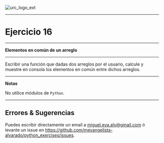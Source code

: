 ![urc_logo_ext](https://github.com/URC-MAC/.github/assets/28746720/1d2b04df-5870-457b-82ab-4eb97ec99e17)
_____

# Ejercicio 16
_____

__Elementos en común de un arreglo__  

_____

Escribir una función que dadas dos arreglos por el usuario, calcule y muestre en consola los elementos en común entre dichos arreglos.

____

**Notas**  

No utilice módulos de `Python`.

_____

## Errores & Sugerencias

Puedes escribir directamente un email a [miguel.eva.alv@gmail.com](mailto:miguel.eva.alv@gmail.com) ó levante un issue en https://github.com/mevangelista-alvarado/python_exercises/issues.
